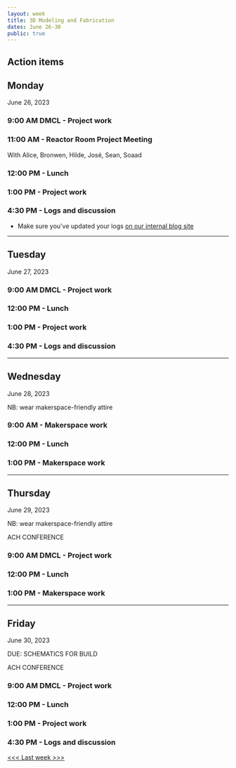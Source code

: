```yaml
---
layout: week
title: 3D Modeling and Fabrication
dates: June 26-30
public: true
---
```


## Action items


## Monday
June 26, 2023

### 9:00 AM DMCL - Project work

### 11:00 AM - Reactor Room Project Meeting
With Alice, Bronwen, Hilde, José, Sean, Soaad

### 12:00 PM - Lunch

### 1:00 PM - Project work

### 4:30 PM - Logs and discussion
- Make sure you've updated your logs [on our internal blog site](https://github.com/Bryn-Mawr-College/dssf-2023)

---

## Tuesday
June 27, 2023 

### 9:00 AM DMCL - Project work

### 12:00 PM - Lunch

### 1:00 PM - Project work

### 4:30 PM - Logs and discussion

---

## Wednesday
June 28, 2023

NB: wear makerspace-friendly attire

### 9:00 AM - Makerspace work

### 12:00 PM - Lunch

### 1:00 PM - Makerspace work

---

## Thursday
June 29, 2023

NB: wear makerspace-friendly attire

ACH CONFERENCE

### 9:00 AM DMCL - Project work

### 12:00 PM - Lunch

### 1:00 PM - Makerspace work

---

## Friday
June 30, 2023

DUE: SCHEMATICS FOR BUILD

ACH CONFERENCE

### 9:00 AM DMCL - Project work

### 12:00 PM - Lunch

### 1:00 PM - Project work

### 4:30 PM - Logs and discussion

[<<< Last week >>>](https://github.com/digbmc/dssf-syll/blob/main/_weeks/04-web.md)